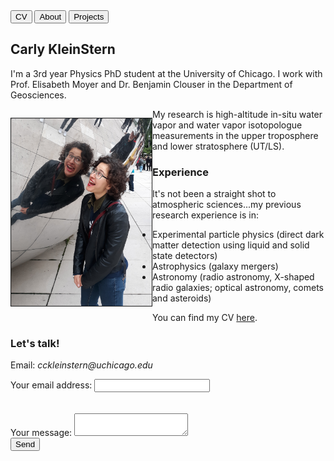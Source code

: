 

<div class="topnav">
  <a href="https://carlykleinstern.github.io/KleinStern_CV_publish.pdf">
    <button>CV</button></a>
  <a href="https://carlykleinstern.github.io/aboutme.html">
    <button>About</button></a>
  <a href="https://carlykleinstern.github.io/projects.html">
    <button>Projects</button></a>
</div>

         

         
## **Carly KleinStern**
<p >I'm a 3rd year Physics PhD student at the University of Chicago. I work with Prof. Elisabeth Moyer and Dr. Benjamin Clouser in the Department of Geosciences.</p>

<div>
    <p style="float: left;"><img src="photos/bean.jpg" height=300px width=auto border="1px" align=left border=60px></p> <p align=left>  My research is high-altitude in-situ water vapor and water vapor isotopologue measurements in the upper troposphere and lower stratosphere (UT/LS). </p>
</div>





### **Experience**
It's not been a straight shot to atmospheric sciences...my previous research experience is in:

- Experimental particle physics (direct dark matter detection using liquid and solid state detectors)
- Astrophysics (galaxy mergers)
- Astronomy (radio astronomy, X-shaped radio galaxies; optical astronomy, comets and asteroids)

You can find my CV [here](https://carlykleinstern.github.io/KleinStern_CV_publish.pdf).


### **Let's talk!**
Email: _cckleinstern@uchicago.edu_

<form
  action="https://formspree.io/f/mwkypbvd"
  method="POST"
>
  <label>
    Your email address:
    <input type="email" name="_replyto">
  </label>
  <br>
  <br>
  <br>
  <label>
    Your message:
    <textarea name="message"></textarea>
  </label>
  <!-- your other form fields go here -->
  <br>
  <button type="submit">Send</button>
</form>
